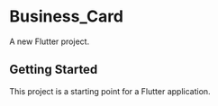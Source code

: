 # Business_Card

A new Flutter project.

## Getting Started

This project is a starting point for a Flutter application.

